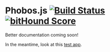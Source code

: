 # Phobos.js [![Build Status](https://travis-ci.org/fiiv/phobos.js.svg?branch=feature%2Frefactor)](https://travis-ci.org/fiiv/phobos.js) [![bitHound Score](https://www.bithound.io/github/fiiv/phobos.js/badges/score.svg)](https://www.bithound.io/github/fiiv/phobos.js)

Better documentation coming soon!

In the meantime, look at this [test app](https://github.com/fiiv/phobos.js-example).
